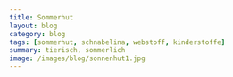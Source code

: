 ```yaml
---
title: Sommerhut
layout: blog
category: blog
tags: [sommerhut, schnabelina, webstoff, kinderstoffe]  
summary: tierisch, sommerlich
image: /images/blog/sonnenhut1.jpg
---
```

